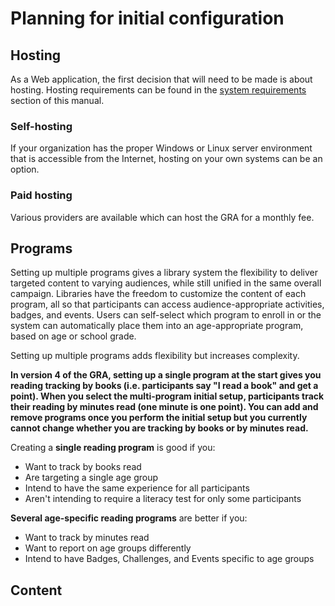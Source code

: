 # Planning for initial configuration

## Hosting

As a Web application, the first decision that will need to be made is about hosting. Hosting requirements can be found in the [system requirements](../../installation/system-requirements) section of this manual.

### Self-hosting

If your organization has the proper Windows or Linux server environment that is accessible from the Internet, hosting on your own systems can be an option.

### Paid hosting

Various providers are available which can host the GRA for a monthly fee.

## Programs

Setting up multiple programs gives a library system the flexibility to deliver targeted content to varying audiences, while still unified in the same overall campaign. Libraries have the freedom to customize the content of each program, all so that participants can access audience-appropriate activities, badges, and events. Users can self-select which program to enroll in or the system can automatically place them into an age-appropriate program, based on age or school grade.

Setting up multiple programs adds flexibility but increases complexity.

**In version 4 of the GRA, setting up a single program at the start gives you reading tracking by books (i.e. participants say "I read a book" and get a point). When you select the multi-program initial setup, participants track their reading by minutes read (one minute is one point). You can add and remove programs once you perform the initial setup but you currently cannot change whether you are tracking by books or by minutes read.**

Creating a **single reading program** is good if you:

- Want to track by books read
- Are targeting a single age group
- Intend to have the same experience for all participants
- Aren't intending to require a literacy test for only some participants

**Several age-specific reading programs** are better if you:

- Want to track by minutes read
- Want to report on age groups differently
- Intend to have Badges, Challenges, and Events specific to age groups

## Content
